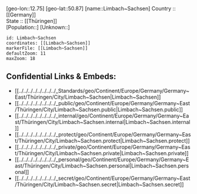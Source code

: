 ﻿---
location: [50.87,12.75] 
mapzoom: [7,12] 
mapmarker: city 
type: City
tags:
- geo/City


SpocWebEntityId: 32015
isDeleted: false
confidential: public

---
[geo-lon::12.75] 
[geo-lat::50.87] 
[name::Limbach~Sachsen] 
Country :: [[Germany]]  
State :: [[Thüringen]]  
[Population::] 
[Unknown::] 


```leaflet
id: Limbach~Sachsen
coordinates: [[Limbach~Sachsen]] 
markerFile: [[Limbach~Sachsen]] 
defaultZoom: 11 
maxZoom: 18
```


## Confidential Links & Embeds: 
- [[../../../../../../../../_Standards/geo/Continent/Europe/Germany/Germany~East/Thüringen/City/Limbach~Sachsen|Limbach~Sachsen]] 
- [[../../../../../../../../_public/geo/Continent/Europe/Germany/Germany~East/Thüringen/City/Limbach~Sachsen.public|Limbach~Sachsen.public]] 
- [[../../../../../../../../_internal/geo/Continent/Europe/Germany/Germany~East/Thüringen/City/Limbach~Sachsen.internal|Limbach~Sachsen.internal]] 
- [[../../../../../../../../_protect/geo/Continent/Europe/Germany/Germany~East/Thüringen/City/Limbach~Sachsen.protect|Limbach~Sachsen.protect]] 
- [[../../../../../../../../_private/geo/Continent/Europe/Germany/Germany~East/Thüringen/City/Limbach~Sachsen.private|Limbach~Sachsen.private]] 
- [[../../../../../../../../_personal/geo/Continent/Europe/Germany/Germany~East/Thüringen/City/Limbach~Sachsen.personal|Limbach~Sachsen.personal]] 
- [[../../../../../../../../_secret/geo/Continent/Europe/Germany/Germany~East/Thüringen/City/Limbach~Sachsen.secret|Limbach~Sachsen.secret]] 
